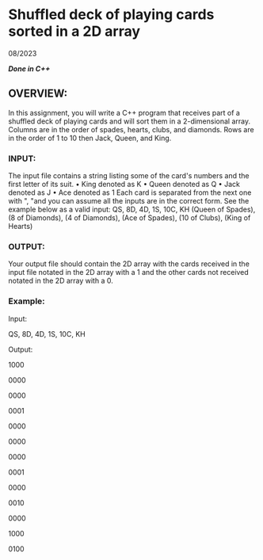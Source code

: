 # Shuffled deck of playing cards sorted in a 2D array
08/2023

___Done in C++___
## OVERVIEW:
In this assignment, you will write a C++ program that receives part
of a shuffled deck of playing cards and will sort them in a 2-dimensional
array.
Columns are in the order of spades, hearts, clubs, and diamonds.
Rows are in the order of 1 to 10 then Jack, Queen, and King.

### INPUT:
The input file contains a string listing some of the card's numbers and
the first letter of its suit.
• King denoted as K
• Queen denoted as Q
• Jack denoted as J
• Ace denoted as 1
Each card is separated from the next one with ", "and you can assume all
the inputs are in the correct form. See the example below as a valid
input:
QS, 8D, 4D, 1S, 10C, KH
(Queen of Spades), (8 of Diamonds), (4 of Diamonds), (Ace of Spades),
(10 of Clubs), (King of Hearts)

### OUTPUT:

Your output file should contain the 2D array with the cards received in
the input file notated in the 2D array with a 1 and the other cards not
received notated in the 2D array with a 0. 

### Example:

Input:

QS, 8D, 4D, 1S, 10C, KH

Output:

1000

0000

0000

0001

0000

0000

0000

0001

0000

0010

0000

1000

0100
